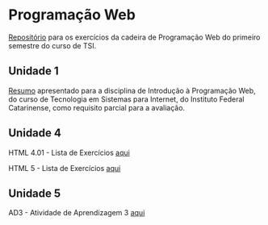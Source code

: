 
# Programação Web

[Repositório](https://github.com/roziana-rdrgs/tsi-programacao-web) para os exercícios da cadeira de Programação Web do primeiro semestre do curso de TSI.

## Unidade 1
[Resumo](/Unidade%201/Resumo%20HTML%205.2%20IS%20DONE,%20HTML%205.3%20IS%20COMING.pdf) apresentado para a disciplina de Introdução à Programação Web, do curso de Tecnologia em Sistemas
para Internet, do Instituto Federal Catarinense, como requisito parcial para a avaliação. 

## Unidade 4

HTML 4.01 - Lista de Exercícios [aqui](/Unidade%204/HTML%204.01)

HTML 5 - Lista de Exercícios [aqui](/Unidade%204/HTML%205)

## Unidade 5

AD3 - Atividade de Aprendizagem 3 [aqui](Unidade%205/AD3)
